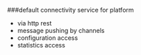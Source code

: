 ﻿###default connectivity service for platform 

* via http rest
 * message pushing by channels
 * configuration access
 * statistics access